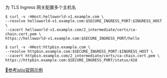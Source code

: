 为 TLS Ingress 网关配置多个主机名
```
$ curl -v -HHost:helloworld-v1.example.com \
--resolve helloworld-v1.example.com:$SECURE_INGRESS_PORT:$INGRESS_HOST \
--cacert helloworld-v1.example.com/2_intermediate/certs/ca-chain.cert.pem \
https://helloworld-v1.example.com:$SECURE_INGRESS_PORT/hello
```
```
$ curl -v -HHost:httpbin.example.com \
--resolve httpbin.example.com:$SECURE_INGRESS_PORT:$INGRESS_HOST \
--cacert httpbin.example.com/2_intermediate/certs/ca-chain.cert.pem \
https://httpbin.example.com:$SECURE_INGRESS_PORT/status/418
```

[参考istio官网示例](https://istio.io/zh/docs/tasks/traffic-management/secure-ingress/sds/#generate-client-and-server-certificates-and-keys)